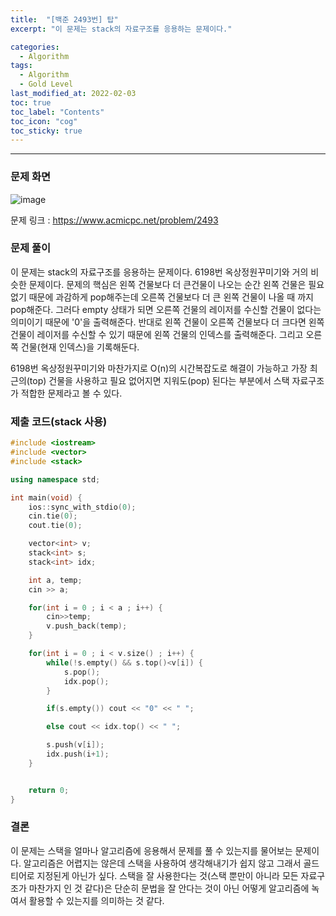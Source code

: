 ```yaml
---
title:  "[백준 2493번] 탑"
excerpt: "이 문제는 stack의 자료구조를 응용하는 문제이다."

categories:
  - Algorithm
tags:
  - Algorithm
  - Gold Level
last_modified_at: 2022-02-03 
toc: true
toc_label: "Contents"
toc_icon: "cog"
toc_sticky: true
---
```


---


### 문제 화면

![image](https://user-images.githubusercontent.com/54565079/152340869-8ed6b5c2-e6ee-4227-a9a5-c2e4b0dc678d.png)



문제 링크 : <https://www.acmicpc.net/problem/2493> 



### 문제 풀이

이 문제는 stack의 자료구조를 응용하는 문제이다. 6198번 옥상정원꾸미기와 거의 비슷한 문제이다. 문제의 핵심은 왼쪽 건물보다 더 큰건물이 나오는 순간 왼쪽 건물은 필요 없기 때문에 과감하게 pop해주는데 오른쪽 건물보다 더 큰 왼쪽 건물이 나올 때 까지 pop해준다. 그러다 empty 상태가 되면 오른쪽 건물의 레이저를 수신할 건물이 없다는 의미이기 때문에 '0'을 출력해준다. 반대로 왼쪽 건물이 오른쪽 건물보다 더 크다면 왼쪽 건물이 레이저를 수신할 수 있기 때문에 왼쪽 건물의 인덱스를 출력해준다. 그리고 오른쪽 건물(현재 인덱스)을 기록해둔다. 

6198번 옥상정원꾸미기와 마찬가지로 O(n)의 시간복잡도로 해결이 가능하고 가장 최근의(top) 건물을 사용하고 필요 없어지면 지워도(pop) 된다는 부분에서 스택 자료구조가 적합한 문제라고 볼 수 있다. 



### 제출 코드(stack 사용)

```c++
#include <iostream>
#include <vector>
#include <stack>

using namespace std;

int main(void) {
    ios::sync_with_stdio(0);
    cin.tie(0);
    cout.tie(0);

    vector<int> v;
    stack<int> s;
    stack<int> idx;

    int a, temp;
    cin >> a;

    for(int i = 0 ; i < a ; i++) {
        cin>>temp;
        v.push_back(temp);
    }

    for(int i = 0 ; i < v.size() ; i++) {
        while(!s.empty() && s.top()<v[i]) {
            s.pop();
            idx.pop();
        }

        if(s.empty()) cout << "0" << " ";

        else cout << idx.top() << " ";

        s.push(v[i]);
        idx.push(i+1);
    }


    return 0;
}
```



### 결론

이 문제는 스택을 얼마나 알고리즘에 응용해서 문제를 풀 수 있는지를 물어보는 문제이다. 알고리즘은 어렵지는 않은데 스택을 사용하여 생각해내기가 쉽지 않고 그래서 골드 티어로 지정된게 아닌가 싶다. 스택을 잘 사용한다는 것(스택 뿐만이 아니라 모든 자료구조가 마찬가지 인 것 같다)은 단순히 문법을 잘 안다는 것이 아닌 어떻게 알고리즘에 녹여서 활용할 수 있는지를 의미하는 것 같다.

